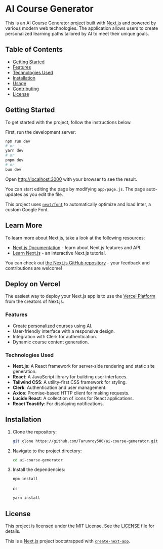 # AI Course Generator

This is an AI Course Generator project built with [Next.js](https://nextjs.org/) and powered by various modern web technologies. The application allows users to create personalized learning paths tailored by AI to meet their unique goals.

## Table of Contents

- [Getting Started](#getting-started)
- [Features](#features)
- [Technologies Used](#technologies-used)
- [Installation](#installation)
- [Usage](#usage)
- [Contributing](#contributing)
- [License](#license)

## Getting Started

To get started with the project, follow the instructions below.

First, run the development server:

```bash
npm run dev
# or
yarn dev
# or
pnpm dev
# or
bun dev
```

Open [http://localhost:3000](http://localhost:3000) with your browser to see the result.

You can start editing the page by modifying `app/page.js`. The page auto-updates as you edit the file.

This project uses [`next/font`](https://nextjs.org/docs/basic-features/font-optimization) to automatically optimize and load Inter, a custom Google Font.

## Learn More

To learn more about Next.js, take a look at the following resources:

- [Next.js Documentation](https://nextjs.org/docs) - learn about Next.js features and API.
- [Learn Next.js](https://nextjs.org/learn) - an interactive Next.js tutorial.

You can check out [the Next.js GitHub repository](https://github.com/vercel/next.js/) - your feedback and contributions are welcome!

## Deploy on Vercel

The easiest way to deploy your Next.js app is to use the [Vercel Platform](https://vercel.com/new?utm_medium=default-template&filter=next.js&utm_source=create-next-app&utm_campaign=create-next-app-readme) from the creators of Next.js.


### Features

- Create personalized courses using AI.
- User-friendly interface with a responsive design.
- Integration with Clerk for authentication.
- Dynamic course content generation.

### Technologies Used

- **Next.js**: A React framework for server-side rendering and static site generation.
- **React**: A JavaScript library for building user interfaces.
- **Tailwind CSS**: A utility-first CSS framework for styling.
- **Clerk**: Authentication and user management.
- **Axios**: Promise-based HTTP client for making requests.
- **Lucide React**: A collection of icons for React applications.
- **React Toastify**: For displaying notifications.

## Installation

1. Clone the repository:

   ```bash
   git clone https://github.com/Tarunroy500/ai-course-generator.git
   ```

2. Navigate to the project directory:

   ```bash
   cd ai-course-generator
   ```

3. Install the dependencies:

   ```bash
   npm install
   ```

   or

   ```bash
   yarn install
   ```


## License

This project is licensed under the MIT License. See the [LICENSE](LICENSE) file for details.


This is a [Next.js](https://nextjs.org/) project bootstrapped with [`create-next-app`](https://github.com/vercel/next.js/tree/canary/packages/create-next-app).
